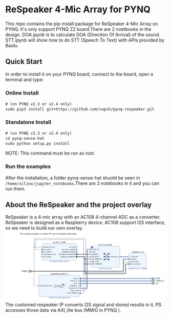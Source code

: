 # ReSpeaker 4-Mic Array for PYNQ

This repo contains the pip install package for ReSpeaker 4-Mic Array on PYNQ. It's only support PYNQ Z2 board.There are 2 noetbooks in the design. DOA.ipynb is to calculate DOA (Direction Of Arrival) of the sound. STT.ipynb will show how to do STT (Speech To Text) with APIs provided by Baidu.

## Quick Start

In order to install it on your PYNQ board, connect to the board, open a terminal and type:

### Online Install
```shell
# (on PYNQ v2.3 or v2.4 only)
sudo pip3 install git+https://github.com/xupsh/pynq-respeaker.git
```
### Standalone Install
```shell
# (on PYNQ v2.3 or v2.4 only)
cd pynq-sense-hat
sudo python setup.py install
```

NOTE: This command must be run as root.  
### Run the examples

After the installation, a folder pynq-sense-hat shuold be seen in `/home/xilinx/jupyter_notebooks`.There are 2 notebooks in it and you can run them.

## About the ReSpeaker and the project overlay
ReSpeaker is a 4-mic array with an AC108 4-channel ADC as a converter. ReSpeaker is designed as a Raspberry device. AC108 support I2S interface, so we need to build our own overlay.  
![](./overlay.png)  
The customed respeaker IP converts I2S signal and stored results in it. PS accesses those data via AXI_lite bus (MMIO in PYNQ ).
